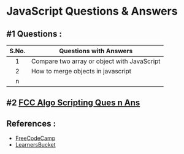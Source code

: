 # JavaScript Questions & Answers

## #1 Questions :

| S.No. | Questions  with Answers |  
| :---: |    -----------------    |
|   1   | Compare two array or object with JavaScript |
|   2   | How to merge objects in javascript |
|   n   |  |

## #2 [FCC Algo Scripting Ques n Ans](fcc-ques/README.md)

## References :
- [FreeCodeCamp](https://www.freecodecamp.org/)
- [LearnersBucket](https://learnersbucket.com/)

